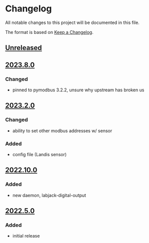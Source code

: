 # Changelog
All notable changes to this project will be documented in this file.

The format is based on [Keep a Changelog](https://keepachangelog.com/).

## [Unreleased]

## [2023.8.0]

### Changed
- pinned to pymodbus 3.2.2, unsure why upstream has broken us

## [2023.2.0]

### Changed
- ability to set other modbus addresses w/ sensor

### Added
- config file (Landis sensor)

## [2022.10.0]

### Added
- new daemon, labjack-digital-output

## [2022.5.0]

### Added
- initial release

[Unreleased]: https://github.com/yaq-project/yaqd-labjack/-/compare/v2023.8.0...main
[2023.8.0]: https://github.com/yaq-project/yaqd-labjack/-/compare/v2023.2.0...v2023.8.0
[2023.2.0]: https://github.com/yaq-project/yaqd-labjack/-/compare/v2022.10.0...v2023.2.0
[2022.10.0]: https://github.com/yaq-project/yaqd-labjack/-/compare/v2022.5.0...v2022.10.0
[2022.5.0]: https://github.com/yaq-project/yaqd-labjack/-/tags/v2022.5.0
